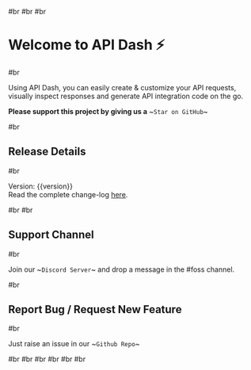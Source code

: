 #br
#br
#br

# Welcome to API Dash ⚡️

#br

Using API Dash, you can easily create & customize your API requests, visually inspect responses and generate API integration code on the go.

**Please support this project by giving us a** ~`Star on GitHub`~

#br

## Release Details

#br

Version: {{version}}  
Read the complete change-log [here](https://github.com/foss42/apidash/blob/main/CHANGELOG.md).

#br
#br

## Support Channel

#br

Join our ~`Discord Server`~ and drop a message in the #foss channel.

#br

## Report Bug / Request New Feature

#br

Just raise an issue in our ~`Github Repo`~

#br
#br
#br
#br
#br
#br
